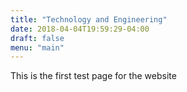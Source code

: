 ```yaml
---
title: "Technology and Engineering"
date: 2018-04-04T19:59:29-04:00
draft: false
menu: "main"
---
```

This is the first test page for the website